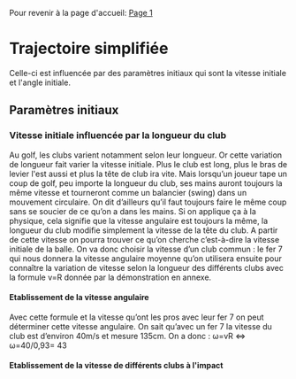 Pour revenir à la page d'accueil: [Page 1](index.md)

# Trajectoire simplifiée
Celle-ci est influencée par des paramètres initiaux qui sont la vitesse initiale et l'angle initiale.

## Paramètres initiaux
### Vitesse initiale influencée par la longueur du club
Au golf, les clubs varient notamment selon leur longueur. Or cette variation de longueur fait varier la vitesse initiale. Plus le club est long, plus le bras de levier l'est aussi et plus la tête de club ira vite.
Mais lorsqu’un joueur tape un coup de golf, peu importe la longueur du club, ses mains auront toujours la même vitesse et tourneront comme un balancier (swing) dans un mouvement circulaire. On dit d’ailleurs qu’il faut toujours faire le même coup sans se soucier de ce qu’on a dans les mains. Si on applique ça à la physique, cela signifie que la vitesse angulaire est toujours la même, la longueur du club modifie simplement la vitesse de la tête du club. A partir de cette vitesse on pourra trouver ce qu’on cherche c’est-à-dire la vitesse initiale de la balle. On va donc choisir la vitesse d’un club commun : le fer 7 qui nous donnera la vitesse angulaire moyenne qu’on utilisera ensuite pour connaître la variation de vitesse selon la longueur des différents clubs avec la formule v=R donnée par la démonstration en annexe.

#### Etablissement de la vitesse angulaire
Avec cette formule et la vitesse qu’ont les pros avec leur fer 7 on peut déterminer cette vitesse angulaire. On sait qu’avec un fer 7 la vitesse du club est d’environ 40m/s et mesure 135cm. 
On a donc : ω=vR ⇔ ω=40/0,93= 43
#### Etablissement de la vitesse de différents clubs à l'impact 
